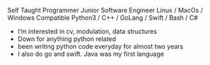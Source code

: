 
Self Taught Programmer
Junior Software Engineer
Linux / MacOs / Windows Compatible
Python3 / C++ / GoLang / Swift / Bash / C#

-  I’m interested in cv, modulation, data structures
-  Down for anything python related
-  been writing python code everyday for almost two years
-  I also do go and swift.  Java was my first language


<!---
Donny-GUI/Donny-GUI is a ✨ special ✨ repository because its `README.md` (this file) appears on your GitHub profile.
You can click the Preview link to take a look at your changes.
--->
